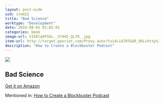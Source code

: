 ```yaml
---
layout: post-wide
uid: item22
title: "Bad Science"
worktype: "Development"
date: 2016-08-01 01:01:01
categories: book
image-url: 5150lq9F5GL._SY445_QL70_.jpg
item-url: http://target.georiot.com/Proxy.ashx?tsid=14707&GR_URL=http%3A%2F%2Fwww.amazon.com%2FBad-Science-Quacks-Pharma-Flacks-ebook%2Fdp%2FB003VTZTU8%2F
description: "How to Create a Blockbuster Podcast"
---
```

<a href="http://target.georiot.com/Proxy.ashx?tsid=14707&GR_URL=http%3A%2F%2Fwww.amazon.com%2FBad-Science-Quacks-Pharma-Flacks-ebook%2Fdp%2FB003VTZTU8%2F" target="blank"><img src="../../../../img/thumbs/5150lq9F5GL._SY445_QL70_.jpg" class="prod-img"></a>
<h2>Bad Science</h2>
<p><a href="http://target.georiot.com/Proxy.ashx?tsid=14707&GR_URL=http%3A%2F%2Fwww.amazon.com%2FBad-Science-Quacks-Pharma-Flacks-ebook%2Fdp%2FB003VTZTU8%2F" target="blank">Get it on Amazon</a><p>
<p>Mentioned in: <a href="http://fourhourworkweek.com/2015/01/29/alex-blumberg/comment-page-2/" target="blank">How to Create a Blockbuster Podcast</a></p>

